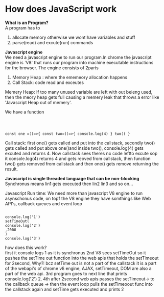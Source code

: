 # How does JavaScript work

<b>What is an Program?</b>  
A program has to  

1. allocate memory otherwise we wont have variables and stuff
2.  parse(read) and excute(run) commands


<b>Javascript engine</b>  
We need a javascript engine to run our program.In chrome the javascript engine is 'V8' that runs our program into machine executable instructions for the browser.
The engine consists of 2parts 

1. Memory Heap : where the ememeory allocation happens
2. Call Stack: code read and exceutes

Memery Heap: If too many unused variable are left with out beieng used, then the meory heap gets full causing a memery leak that throws a error like 'Javascript Heap out of memery'.

We have a function 

<code>

const one =()=>{
    const two=()=>{
        console.log(4)
    }
    two()
}
</code>

Call stack: first one() gets called and put into the callstack, secondly two() gets called and put above one()and inside two(), console.log(4) gets excuted and returns 4. Now callstack sees theres no code leftto excute sop it console.log(4) returns 4 and gets reoved from callstack, then function two() gets removed from callstack and then one() gets remove returning the result.  

<b>Javascript is single threaded language that can be non-blocking</b>  
Synchronus means lin1 gets executed then lin2 lin3 and so on...

Javascript Run time: We need more than javascript V8 engine to run asynschonus code, on topf the V8 engine they have somthings like Web API's, callback queues and event loop

<code>
console.log('1')  
setTimeOut(
console.log('2')
,2000
)  
console.log('3')  
</code>

how does this work?  
first it console logs 1 as it is synchronus 2nd V8 sees setTimeOut so it pushes the setTime out function into the web apis that holds the setTimeout for 2second, 
Why?! bcz setTime out is not a part of the callstack it is a part of the webapi's of chrome v8 engine, AJAX, setTimeout, DOM are also a part of the web api.
3rd program goes to next line that prints console.log('2')  2.
4th after 2second web apis passes the setTimeout-> to the callback queue -> then the event loop pulls the setTimeoout func into the callstack again and setTime gets executed and prints 2









